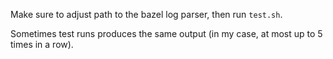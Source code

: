 Make sure to adjust path to the bazel log parser, then run `test.sh`.

Sometimes test runs produces the same output (in my case, at most up to 5 times in a row). 
